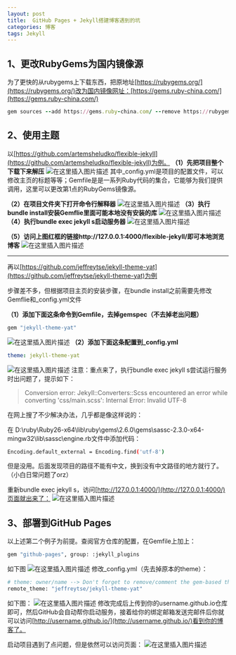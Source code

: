 ```yaml
---
layout: post
title:  GitHub Pages + Jekyll搭建博客遇到的坑
categories: 博客
tags: Jekyll
---
```


## 1、更改RubyGems为国内镜像源
为了更快的从rubygems上下载东西，把原地址[https://rubygems.org/](https://rubygems.org/)改为国内镜像网址：[https://gems.ruby-china.com/](https://gems.ruby-china.com/)
```ruby
gem sources --add https://gems.ruby-china.com/ --remove https://rubygems.org/
```
## 2、使用主题
以[https://github.com/artemsheludko/flexible-jekyll](https://github.com/artemsheludko/flexible-jekyll)为例。
**（1）先把项目整个下载下来解压**
![在这里插入图片描述](https://img-blog.csdnimg.cn/733af8ed06bc4b2dba0f4951e91dac96.png?x-oss-process=image/watermark,type_ZHJvaWRzYW5zZmFsbGJhY2s,shadow_50,text_Q1NETiBAcnNoX3dodQ==,size_11,color_FFFFFF,t_70,g_se,x_16)
其中_config.yml是项目的配置文件，可以修改主页的标题等等；Gemfile是是一系列Ruby代码的集合，它能够为我们提供调用，这里可以更改第1点的RubyGems镜像源。

**（2）在项目文件夹下打开命令行解释器**
![在这里插入图片描述](https://img-blog.csdnimg.cn/9712df97539247c1894eb38237e9b5e5.png?x-oss-process=image/watermark,type_ZHJvaWRzYW5zZmFsbGJhY2s,shadow_50,text_Q1NETiBAcnNoX3dodQ==,size_20,color_FFFFFF,t_70,g_se,x_16)
**（3）执行bundle install安装Gemflie里面可能本地没有安装的库**
![在这里插入图片描述](https://img-blog.csdnimg.cn/94e1c45e622447ab95a557c2e0393c77.png?x-oss-process=image/watermark,type_ZHJvaWRzYW5zZmFsbGJhY2s,shadow_50,text_Q1NETiBAcnNoX3dodQ==,size_20,color_FFFFFF,t_70,g_se,x_16)
**（4）执行bundle exec jekyll s启动服务器**
![在这里插入图片描述](https://img-blog.csdnimg.cn/0df8e4b94cc74c6c96855f3f351cac29.png?x-oss-process=image/watermark,type_ZHJvaWRzYW5zZmFsbGJhY2s,shadow_50,text_Q1NETiBAcnNoX3dodQ==,size_20,color_FFFFFF,t_70,g_se,x_16)

**（5）访问上图红框的链接http://127.0.0.1:4000/flexible-jekyll/即可本地浏览博客**
![在这里插入图片描述](https://img-blog.csdnimg.cn/00728250b17643109aa07dde8697c465.png?x-oss-process=image/watermark,type_ZHJvaWRzYW5zZmFsbGJhY2s,shadow_50,text_Q1NETiBAcnNoX3dodQ==,size_20,color_FFFFFF,t_70,g_se,x_16)
___
再以[https://github.com/jeffreytse/jekyll-theme-yat](https://github.com/jeffreytse/jekyll-theme-yat)为例

步骤差不多，但根据项目主页的安装步骤，在bundle install之前需要先修改Gemflie和_config.yml文件

**（1）添加下面这条命令到Gemfile，去掉gemspec（不去掉老出问题）**
```ruby
gem "jekyll-theme-yat"
```

![在这里插入图片描述](https://img-blog.csdnimg.cn/eae1dda2ca8f4fb4b2f766c90dc301c6.png?x-oss-process=image/watermark,type_ZHJvaWRzYW5zZmFsbGJhY2s,shadow_50,text_Q1NETiBAcnNoX3dodQ==,size_20,color_FFFFFF,t_70,g_se,x_16)
**（2）添加下面这条配置到_config.yml**

```yaml
theme: jekyll-theme-yat
```
![在这里插入图片描述](https://img-blog.csdnimg.cn/51a0e7af995f436982a14f8470adacc8.png?x-oss-process=image/watermark,type_ZHJvaWRzYW5zZmFsbGJhY2s,shadow_50,text_Q1NETiBAcnNoX3dodQ==,size_20,color_FFFFFF,t_70,g_se,x_16)
注意：重点来了，执行bundle exec jekyll s尝试运行服务时出问题了，提示如下：

> Conversion error: Jekyll::Converters::Scss encountered an error while converting 'css/main.scss': Internal Error: Invalid UTF-8

在网上搜了不少解决办法，几乎都是像这样说的：

在 D:\ruby\Ruby26-x64\lib\ruby\gems\2.6.0\gems\sassc-2.3.0-x64-mingw32\lib\sassc\engine.rb文件中添加代码：

```bash
Encoding.default_external = Encoding.find('utf-8')
```
但是没用。后面发现项目的路径不能有中文，换到没有中文路径的地方就行了。（小白日常问题了orz）

重新bundle exec jekyll s，访问[http://127.0.0.1:4000/](http://127.0.0.1:4000/)页面就出来了：
![在这里插入图片描述](https://img-blog.csdnimg.cn/fa9e6fc6092340e2ae5762ea30252a6f.png?x-oss-process=image/watermark,type_ZHJvaWRzYW5zZmFsbGJhY2s,shadow_50,text_Q1NETiBAcnNoX3dodQ==,size_20,color_FFFFFF,t_70,g_se,x_16)
## 3、部署到GitHub Pages
以上述第二个例子为前提。查阅官方仓库的配置，在Gemfile上加上：

```bash
gem "github-pages", group: :jekyll_plugins
```
如下图
![在这里插入图片描述](https://img-blog.csdnimg.cn/75865f9c887140eebb1bd0635f7464bb.png?x-oss-process=image/watermark,type_ZHJvaWRzYW5zZmFsbGJhY2s,shadow_50,text_Q1NETiBAcnNoX3dodQ==,size_20,color_FFFFFF,t_70,g_se,x_16)
修改_config.yml（先去掉原本的theme）：

```bash
# theme: owner/name --> Don't forget to remove/comment the gem-based theme option
remote_theme: "jeffreytse/jekyll-theme-yat"
```
如下图：
![在这里插入图片描述](https://img-blog.csdnimg.cn/c71d7919d99a4c399e7b3d58ff8f44e9.png?x-oss-process=image/watermark,type_ZHJvaWRzYW5zZmFsbGJhY2s,shadow_50,text_Q1NETiBAcnNoX3dodQ==,size_20,color_FFFFFF,t_70,g_se,x_16)
修改完成后上传到你的username.github.io仓库即可，然后GitHub会自动帮你启动服务，接着给你的绑定邮箱发送完邮件后你就可以访问[http://username.github.io/](http://username.github.io/)看到你的博客了。

启动项目遇到了点问题，但是依然可以访问页面：
![在这里插入图片描述](https://img-blog.csdnimg.cn/ff2f65a950784caa9523e1909de8cb16.png?x-oss-process=image/watermark,type_ZHJvaWRzYW5zZmFsbGJhY2s,shadow_50,text_Q1NETiBAcnNoX3dodQ==,size_20,color_FFFFFF,t_70,g_se,x_16)
